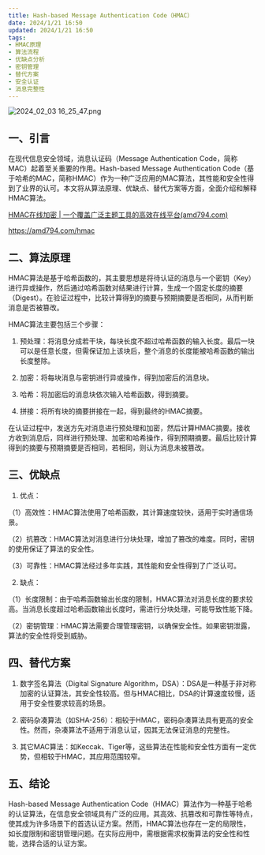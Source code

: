 ```yaml
---
title: Hash-based Message Authentication Code（HMAC）
date: 2024/1/21 16:50
updated: 2024/1/21 16:50
tags:
- HMAC原理
- 算法流程
- 优缺点分析
- 密钥管理
- 替代方案
- 安全认证
- 消息完整性
---
```


<img src="https://static.amd794.com/blog/images/2024_02_03 16_25_47.png@blog" title="2024_02_03 16_25_47.png" alt="2024_02_03 16_25_47.png"/>

## 一、引言

在现代信息安全领域，消息认证码（Message Authentication Code，简称MAC）起着至关重要的作用。Hash-based Message Authentication Code（基于哈希的MAC，简称HMAC）作为一种广泛应用的MAC算法，其性能和安全性得到了业界的认可。本文将从算法原理、优缺点、替代方案等方面，全面介绍和解释HMAC算法。

[HMAC在线加密 | 一个覆盖广泛主题工具的高效在线平台(amd794.com)](https://amd794.com/hmac)

https://amd794.com/hmac

## 二、算法原理

HMAC算法是基于哈希函数的，其主要思想是将待认证的消息与一个密钥（Key）进行异或操作，然后通过哈希函数对结果进行计算，生成一个固定长度的摘要（Digest）。在验证过程中，比较计算得到的摘要与预期摘要是否相同，从而判断消息是否被篡改。

HMAC算法主要包括三个步骤：

1. 预处理：将消息分成若干块，每块长度不超过哈希函数的输入长度。最后一块可以是任意长度，但需保证加上该块后，整个消息的长度能被哈希函数的输出长度整除。

2. 加密：将每块消息与密钥进行异或操作，得到加密后的消息块。

3. 哈希：将加密后的消息块依次输入哈希函数，得到摘要。

4. 拼接：将所有块的摘要拼接在一起，得到最终的HMAC摘要。

在认证过程中，发送方先对消息进行预处理和加密，然后计算HMAC摘要。接收方收到消息后，同样进行预处理、加密和哈希操作，得到预期摘要。最后比较计算得到的摘要与预期摘要是否相同，若相同，则认为消息未被篡改。

## 三、优缺点

1. 优点：

（1）高效性：HMAC算法使用了哈希函数，其计算速度较快，适用于实时通信场景。

（2）抗篡改：HMAC算法对消息进行分块处理，增加了篡改的难度。同时，密钥的使用保证了算法的安全性。

（3）可靠性：HMAC算法经过多年实践，其性能和安全性得到了广泛认可。

2. 缺点：

（1）长度限制：由于哈希函数输出长度的限制，HMAC算法对消息长度的要求较高。当消息长度超过哈希函数输出长度时，需进行分块处理，可能导致性能下降。

（2）密钥管理：HMAC算法需要合理管理密钥，以确保安全性。如果密钥泄露，算法的安全性将受到威胁。

## 四、替代方案

1. 数字签名算法（Digital Signature Algorithm，DSA）：DSA是一种基于非对称加密的认证算法，其安全性较高。但与HMAC相比，DSA的计算速度较慢，适用于安全性要求较高的场景。

2. 密码杂凑算法（如SHA-256）：相较于HMAC，密码杂凑算法具有更高的安全性。然而，杂凑算法不适用于消息认证，因其无法保证消息的完整性。

3. 其它MAC算法：如Keccak、Tiger等，这些算法在性能和安全性方面有一定优势，但相较于HMAC，其应用范围较窄。

## 五、结论

Hash-based Message Authentication Code（HMAC）算法作为一种基于哈希的认证算法，在信息安全领域具有广泛的应用。其高效、抗篡改和可靠性等特点，使其成为许多场景下的首选认证方案。然而，HMAC算法也存在一定的局限性，如长度限制和密钥管理问题。在实际应用中，需根据需求权衡算法的安全性和性能，选择合适的认证方案。
